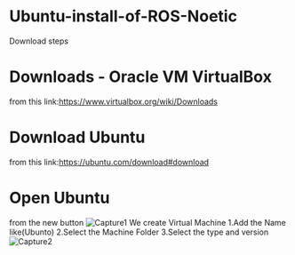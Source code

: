 # Ubuntu-install-of-ROS-Noetic
Download steps
# Downloads - Oracle VM VirtualBox
from this link:https://www.virtualbox.org/wiki/Downloads 
# Download Ubuntu
from this link:https://ubuntu.com/download#download
# Open Ubuntu
from  the new button
![Capture1](https://user-images.githubusercontent.com/101976302/179356444-9670ecc7-e5ef-49d9-a616-78bae1653f78.PNG)
We create  Virtual Machine
1.Add the Name like(Ubunto)
2.Select the Machine Folder
3.Select the type and version 
![Capture2](https://user-images.githubusercontent.com/101976302/179356659-b13bc13a-3a2f-4eb6-9812-2d957564fe34.PNG)


